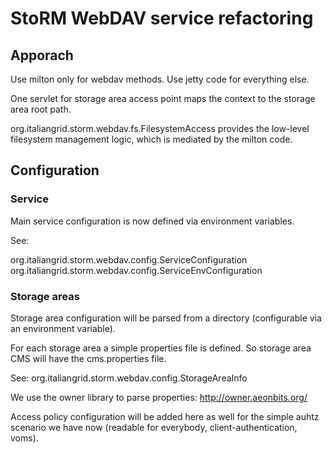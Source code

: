 # StoRM WebDAV service refactoring

## Apporach

Use milton only for webdav methods.
Use jetty code for everything else.

One servlet for storage area access point maps the context to the storage area
root path.

org.italiangrid.storm.webdav.fs.FilesystemAccess provides the low-level
filesystem management logic, which is mediated by the milton code.

## Configuration

### Service
Main service configuration is now defined via environment variables.

See:

org.italiangrid.storm.webdav.config.ServiceConfiguration
org.italiangrid.storm.webdav.config.ServiceEnvConfiguration

### Storage areas

Storage area configuration will be parsed from a directory (configurable via an
environment variable).

For each storage area a simple properties file is defined.
So storage area CMS will have the cms.properties file.

See: org.italiangrid.storm.webdav.config.StorageAreaInfo

We use the owner library to parse properties:
http://owner.aeonbits.org/

Access policy configuration will be added here as well for the simple auhtz
scenario we have now (readable for everybody, client-authentication, voms).



